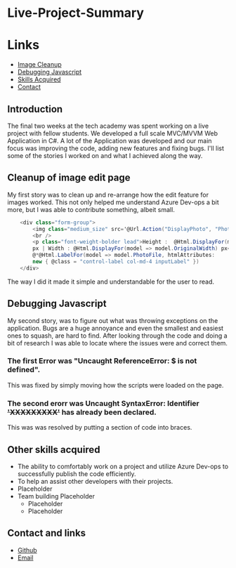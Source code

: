 # Live-Project-Summary

# Links
- [Image Cleanup](#Cleanup-of-image-edit-page)
- [Debugging Javascript](#Debugging-Javascript)
- [Skills Acquired](#Other-skills-acquired)
- [Contact](#Contact-and-links)
## Introduction
The final two weeks at the tech academy was spent working on a live project with fellow students. 
We developed a full scale MVC/MVVM Web Application in C#. A lot of the Application was developed and our main focus was improving the code, adding new features and fixing bugs. 
I'll list some of the stories I worked on and what I achieved along the way.



## Cleanup of image edit page
My first story was to clean up and re-arrange how the edit feature for images worked. This not only helped me understand Azure Dev-ops a bit more, but I was able to contribute something, albeit small.

```csharp
    <div class="form-group">
        <img class="medium_size" src='@Url.Action("DisplayPhoto", "Photo", new { id = Model.PhotoId })' />
        <br />
        <p class="font-weight-bolder lead">Height :  @Html.DisplayFor(model => model.OriginalHeight)
        px | Width : @Html.DisplayFor(model => model.OriginalWidth) px</p>
        @*@Html.LabelFor(model => model.PhotoFile, htmlAttributes: 
        new { @class = "control-label col-md-4 inputLabel" })
    </div>
```

The way I did it made it simple and understandable for the user to read.


## Debugging Javascript
My second story, was to figure out what was throwing exceptions on the application. Bugs are a huge annoyance and even the smallest and easiest ones to squash, are hard to find. After looking through the code and doing a bit of research I was able to locate where the issues were and correct them. 

### The first Error was "Uncaught ReferenceError: $ is not defined".
This was fixed by simply moving how the scripts were loaded on the page.

### The second erorr was Uncaught SyntaxError: Identifier ~~'XXXXXXXXX'~~ has already been declared.
This was was resolved by putting a section of code into braces.

## Other skills acquired
- The ability to comfortably work on a project and utilize Azure Dev-ops to successfully publish the code efficiently.
- To help an assist other developers with their projects.
- Placeholder
- Team building Placeholder
  - Placeholder
  - Placeholder

## Contact and links
- [Github](https://github.com/Gruzzly-bear)
- [Email](mailto:gruzzly-bear@outlook.com?subject=Hey%20There!)
